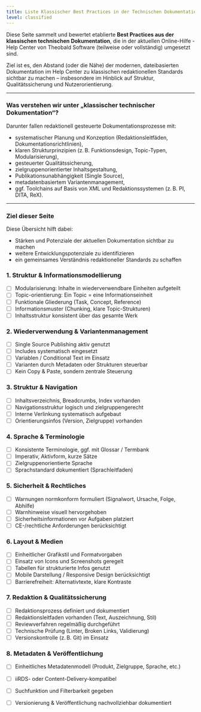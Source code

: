 ```yaml
---
title: Liste Klassischer Best Practices in der Technischen Dokumentation
level: classified
---
```


Diese Seite sammelt und bewertet etablierte **Best Practices aus der klassischen technischen Dokumentation**, die in der aktuellen Online-Hilfe - Help Center von Theobald Software (teilweise oder vollständig) umgesetzt sind.

Ziel ist es, den Abstand (oder die Nähe) der modernen, dateibasierten Dokumentation im Help Center zu klassischen redaktionellen Standards sichtbar zu machen – insbesondere im Hinblick auf Struktur, Qualitätssicherung und Nutzerorientierung.

---

### Was verstehen wir unter „klassischer technischer Dokumentation“?

Darunter fallen redaktionell gesteuerte Dokumentationsprozesse mit:

- systematischer Planung und Konzeption (Redaktionsleitfäden, Dokumentationsrichtlinien),
- klaren Strukturprinzipien (z. B. Funktionsdesign, Topic-Typen, Modularisierung),
- gesteuerter Qualitätssicherung,
- zielgruppenorientierter Inhaltsgestaltung,
- Publikationsunabhängigkeit (Single Source),
- metadatenbasiertem Variantenmanagement,
- ggf. Toolchains auf Basis von XML und Redaktionssystemen (z. B. PI, DITA, ReX).

---

### Ziel dieser Seite

Diese Übersicht hilft dabei:

- Stärken und Potenziale der aktuellen Dokumentation sichtbar zu machen
- weitere Entwicklungspotenziale zu identifizieren
- ein gemeinsames Verständnis redaktioneller Standards zu schaffen
### 1. Struktur & Informationsmodellierung

- [ ] Modularisierung: Inhalte in wiederverwendbare Einheiten aufgeteilt
- [ ] Topic-orientierung: Ein Topic = eine Informationseinheit
- [ ] Funktionale Gliederung (Task, Concept, Reference)
- [ ] Informationsmuster (Chunking, klare Topic-Strukturen)
- [ ] Inhaltsstruktur konsistent über das gesamte Werk

### 2. Wiederverwendung & Variantenmanagement

- [ ] Single Source Publishing aktiv genutzt
- [ ] Includes systematisch eingesetzt
- [ ] Variablen / Conditional Text im Einsatz
- [ ] Varianten durch Metadaten oder Strukturen steuerbar
- [ ] Kein Copy & Paste, sondern zentrale Steuerung

### 3. Struktur & Navigation

- [ ] Inhaltsverzeichnis, Breadcrumbs, Index vorhanden
- [ ] Navigationsstruktur logisch und zielgruppengerecht
- [ ] Interne Verlinkung systematisch aufgebaut
- [ ] Orientierungsinfos (Version, Zielgruppe) vorhanden

### 4. Sprache & Terminologie

- [ ] Konsistente Terminologie, ggf. mit Glossar / Termbank
- [ ] Imperativ, Aktivform, kurze Sätze
- [ ] Zielgruppenorientierte Sprache
- [ ] Sprachstandard dokumentiert (Sprachleitfaden)

### 5. Sicherheit & Rechtliches

- [ ] Warnungen normkonform formuliert (Signalwort, Ursache, Folge, Abhilfe)
- [ ] Warnhinweise visuell hervorgehoben
- [ ] Sicherheitsinformationen vor Aufgaben platziert
- [ ] CE-/rechtliche Anforderungen berücksichtigt

### 6. Layout & Medien

- [ ] Einheitlicher Grafikstil und Formatvorgaben
- [ ] Einsatz von Icons und Screenshots geregelt
- [ ] Tabellen für strukturierte Infos genutzt
- [ ] Mobile Darstellung / Responsive Design berücksichtigt
- [ ] Barrierefreiheit: Alternativtexte, klare Kontraste

### 7. Redaktion & Qualitätssicherung

- [ ] Redaktionsprozess definiert und dokumentiert
- [ ] Redaktionsleitfaden vorhanden (Text, Auszeichnung, Stil)
- [ ] Reviewverfahren regelmäßig durchgeführt
- [ ] Technische Prüfung (Linter, Broken Links, Validierung)
- [ ] Versionskontrolle (z. B. Git) im Einsatz

### 8. Metadaten & Veröffentlichung

- [ ] Einheitliches Metadatenmodell (Produkt, Zielgruppe, Sprache, etc.)
- [ ] iiRDS- oder Content-Delivery-kompatibel
- [ ] Suchfunktion und Filterbarkeit gegeben
- [ ] Versionierung & Veröffentlichung nachvollziehbar dokumentiert

